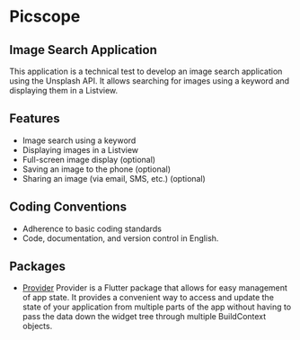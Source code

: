 # Picscope
## Image Search Application
This application is a technical test to develop an image search application using the Unsplash API. It allows searching for images using a keyword and displaying them in a Listview.

## Features
- Image search using a keyword
- Displaying images in a Listview
- Full-screen image display (optional)
- Saving an image to the phone (optional)
- Sharing an image (via email, SMS, etc.) (optional)

## Coding Conventions
- Adherence to basic coding standards
- Code, documentation, and version control in English.

## Packages
- [Provider](https://pub.dev/packages/provider)
Provider is a Flutter package that allows for easy management of app state. It provides a convenient way to access and update the state of your application from multiple parts of the app without having to pass the data down the widget tree through multiple BuildContext objects.
